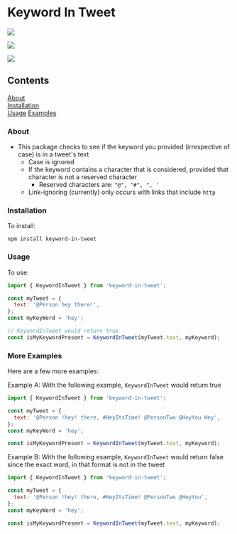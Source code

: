 # Keyword In Tweet

[![](https://img.shields.io/npm/l/keyword-in-tweet)](https://opensource.org/licenses/MIT)

[![](https://img.shields.io/bundlephobia/min/keyword-in-tweet?color=orange)](https://opensource.org/licenses/MIT)

[![](https://img.shields.io/npm/types/keyword-in-tweet)](https://opensource.org/licenses/MIT)

## Contents

[About](#about)  
[Installation](#installation)  
[Usage](#usage)
[Examples](#examples)

### About

- This package checks to see if the keyword you provided (irrespective of case) is in a tweet's text
  - Case is ignored
  - If the keyword contains a character that is considered, provided that character is not a reserved character
    - Reserved characters are: `"@", "#", ", '`
  - Link-ignoring (currently) only occurs with links that include `http`

### Installation

To install:

```shell
npm install keyword-in-tweet
```

### Usage

To use:

```js
import { KeywordInTweet } from 'keyword-in-tweet';

const myTweet = {
  text: '@Person hey there!',
};
const myKeyWord = 'hey';

// KeywordInTweet would return true
const isMyKeywordPresent = KeywordInTweet(myTweet.text, myKeyword);
```

### More Examples

Here are a few more examples:

Example A: With the following example, `KeywordInTweet` would return true

```js
import { KeywordInTweet } from 'keyword-in-tweet';

const myTweet = {
  text: '@Person !hey! there, #HeyItsTime! @PersonTwo @HeyYou Hey',
};
const myKeyWord = 'hey';

const isMyKeywordPresent = KeywordInTweet(myTweet.text, myKeyword);
```

Example B: With the following example, `KeywordInTweet` would return false since the exact word, in that format is not in the tweet

```js
import { KeywordInTweet } from 'keyword-in-tweet';

const myTweet = {
  text: '@Person !hey! there, #HeyItsTime! @PersonTwo @HeyYou',
};
const myKeyWord = 'hey';

const isMyKeywordPresent = KeywordInTweet(myTweet.text, myKeyword);
```
